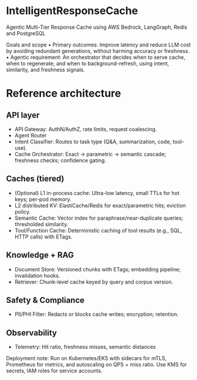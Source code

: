 # IntelligentResponseCache
Agentic Multi-Tier Response Cache using AWS Bedrock, LangGraph, Redis and PostgreSQL

Goals and scope
• 	Primary outcomes: Improve latency and reduce LLM cost by avoiding redundant generations, without harming accuracy or freshness.
• 	Agentic requirement: An orchestrator that decides when to serve cache, when to regenerate, and when to background-refresh, using intent, similarity, and freshness signals.

# Reference architecture
## API layer
- API Gateway: AuthN/AuthZ, rate limits, request coalescing.
- Agent Router
- Intent Classifier: Routes to task type (Q&A, summarization, code, tool-use).
- Cache Orchestrator: Exact → parametric → semantic cascade; freshness checks; confidence gating.
## Caches (tiered)
- (Optional) L1 in-process cache: Ultra-low latency, small TTLs for hot keys; per-pod memory.
- L2 distributed KV: ElastiCache/Redis for exact/parametric hits; eviction policy.
- Semantic Cache: Vector index for paraphrase/near-duplicate queries; thresholded similarity.
- Tool/Function Cache: Deterministic caching of tool results (e.g., SQL, HTTP calls) with ETags.
## Knowledge + RAG
- Document Store: Versioned chunks with ETags; embedding pipeline; invalidation hooks.
- Retriever: Chunk-level cache keyed by query and corpus version.
## Safety & Compliance
- PII/PHI Filter: Redacts or blocks cache writes; encryption; retention.
## Observability
- Telemetry: Hit ratio, freshness misses, semantic distances

Deployment note: Run on Kubernetes/EKS with sidecars for mTLS, Prometheus for metrics, and autoscaling on QPS + miss ratio. Use KMS for secrets, IAM roles for service accounts.
